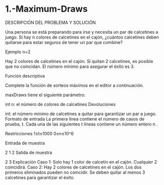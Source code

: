 # 1.-Maximum-Draws

DESCRIPCIÓN DEL PROBLEMA Y SOLUCIÓN

Una persona se está preparando para irse y necesita un par de calcetines a juego. Si hay n colores de calcetines en el cajón, ¿cuántos calcetines deben quitarse para estar seguros de tener un par que combine?

Ejemplo n=2

Hay 2 colores de calcetines en el cajón. Si quitan 2 calcetines, es posible que no coincidan. El número mínimo para asegurar el éxito es 3.

Función descriptiva

Complete la función de sorteos máximos en el editor a continuación.

maxDraws tiene el siguiente parámetro:

int n: el número de colores de calcetines
Devoluciones

int: el número mínimo de calcetines a quitar para garantizar un par a juego.
Formato de entrada
La primera línea contiene el número de casos de prueba, t.
Cada una de las siguientes t líneas contiene un número entero n .

Restricciones
1≤t≤1000
0≤n≤10^6

Entrada de muestra

2
1
2
Salida de muestra

2
3
Explicación
Caso 1: Solo hay 1 color de calcetín en el cajón. Cualquier 2 coincidirá.
Caso 2: Hay 2 colores de calcetines en el cajón. Los dos primeros eliminados pueden no coincidir. Se deben quitar al menos 3 calcetines para garantizar el éxito.

